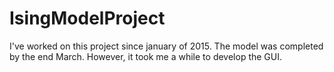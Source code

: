 # IsingModelProject
I've worked on this project since january of 2015.
The model was completed by the end March. However, it took me a while to develop the GUI.